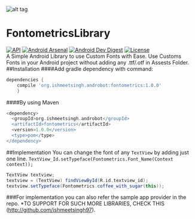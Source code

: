 ![alt tag](https://github.com/Ishmeetsingh97/FontometricsLibrary/blob/master/FontometricsArtwork.jpg)
# FontometricsLibrary
[![API](https://img.shields.io/badge/API-10%2B-orange.svg?style=flat)](https://android-arsenal.com/api?level=10)
[![Android Arsenal](https://img.shields.io/badge/Android%20Arsenal-Fontometrics-green.svg?style=flat)](https://android-arsenal.com/details/1/4972)
[![Android Dev Digest](https://img.shields.io/badge/Android%20Dev%20Digest-%23124-cyan.svg)](https://www.androiddevdigest.com/digest-124/)
[![License](http://img.shields.io/:license-apache-blue.svg)](http://www.apache.org/licenses/LICENSE-2.0.html)
<br/>
A Simple Android Library to use Custom Fonts with Ease. Use Customs Fonts in your Android project without adding any .ttf/.otf in Assests Folder.
##Installation
####Add gradle dependency with command:
```groovy
dependencies {
    compile 'org.ishmeetsingh.androbot:fontometrics:1.0.0'
    }
```
####By using Maven
```groovy
<dependency>
  <groupId>org.ishmeetsingh.androbot</groupId>
  <artifactId>fontometrics</artifactId>
  <version>1.0.0</version>
  <type>pom</type>
</dependency>
```
##Implementation
You can change the font of any `TextView` by adding just one line. `TextView_Id.setTypeface(Fontometrics.Font_Name(Context context));`

```groovy
TextView textview;
textview = (TextView) findViewById(R.id.textview_id);
textview.setTypeface(Fontometrics.coffee_with_sugar(this));
```
###For implementation you can also refer the sample app provider in the repo.
*TO SUPPORT FOR SUCH MORE LIBRARIES, CHECK THIS (http://github.com/ishmeetsingh97).
